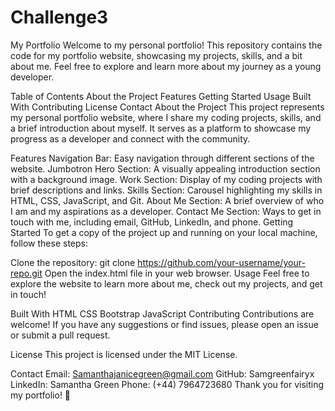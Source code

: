 # Challenge3

My Portfolio
Welcome to my personal portfolio! This repository contains the code for my portfolio website, showcasing my projects, skills, and a bit about me. Feel free to explore and learn more about my journey as a young developer.

Table of Contents
About the Project
Features
Getting Started
Usage
Built With
Contributing
License
Contact
About the Project
This project represents my personal portfolio website, where I share my coding projects, skills, and a brief introduction about myself. It serves as a platform to showcase my progress as a developer and connect with the community.

Features
Navigation Bar: Easy navigation through different sections of the website.
Jumbotron Hero Section: A visually appealing introduction section with a background image.
Work Section: Display of my coding projects with brief descriptions and links.
Skills Section: Carousel highlighting my skills in HTML, CSS, JavaScript, and Git.
About Me Section: A brief overview of who I am and my aspirations as a developer.
Contact Me Section: Ways to get in touch with me, including email, GitHub, LinkedIn, and phone.
Getting Started
To get a copy of the project up and running on your local machine, follow these steps:

Clone the repository: git clone https://github.com/your-username/your-repo.git
Open the index.html file in your web browser.
Usage
Feel free to explore the website to learn more about me, check out my projects, and get in touch!

Built With
HTML
CSS
Bootstrap
JavaScript
Contributing
Contributions are welcome! If you have any suggestions or find issues, please open an issue or submit a pull request.

License
This project is licensed under the MIT License.

Contact
Email: Samanthajanicegreen@gmail.com
GitHub: Samgreenfairyx
LinkedIn: Samantha Green
Phone: (+44) 7964723680
Thank you for visiting my portfolio! 🚀
